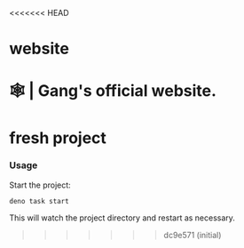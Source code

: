 <<<<<<< HEAD
# website
🕸 | Gang's official website.
=======
# fresh project

### Usage

Start the project:

```
deno task start
```

This will watch the project directory and restart as necessary.
>>>>>>> dc9e571 (initial)
